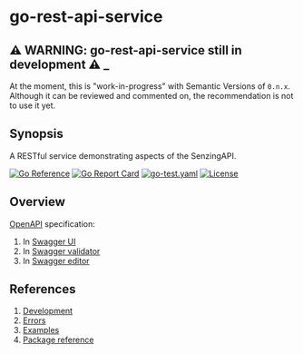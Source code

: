 # go-rest-api-service

## :warning: WARNING: go-rest-api-service still in development :warning: _

At the moment, this is "work-in-progress" with Semantic Versions of `0.n.x`.
Although it can be reviewed and commented on,
the recommendation is not to use it yet.

## Synopsis

A RESTful service demonstrating aspects of the SenzingAPI.

[![Go Reference](https://pkg.go.dev/badge/github.com/senzing/template-go.svg)](https://pkg.go.dev/github.com/senzing/template-go)
[![Go Report Card](https://goreportcard.com/badge/github.com/senzing/template-go)](https://goreportcard.com/report/github.com/senzing/template-go)
[![go-test.yaml](https://github.com/Senzing/template-go/actions/workflows/go-test.yaml/badge.svg)](https://github.com/Senzing/template-go/actions/workflows/go-test.yaml)
[![License](https://img.shields.io/badge/License-Apache2-brightgreen.svg)](https://github.com/Senzing/template-go/blob/main/LICENSE)

## Overview

[OpenAPI](https://www.openapis.org/)
specification:

1. In [Swagger UI](https://petstore.swagger.io/?url=https://raw.githubusercontent.com/Senzing/go-rest-api-service/main/senzingrestservice/openapi.json)
1. In [Swagger validator](http://validator.swagger.io/?url=https://raw.githubusercontent.com/Senzing/go-rest-api-service/main/senzingrestservice/openapi.json)
1. In [Swagger editor](http://editor.swagger.io/?url=https://raw.githubusercontent.com/Senzing/go-rest-api-service/main/senzingrestservice/openapi.json)

## References

1. [Development](docs/development.md)
1. [Errors](docs/errors.md)
1. [Examples](docs/examples.md)
1. [Package reference](https://pkg.go.dev/github.com/senzing/go-rest-api-service)
